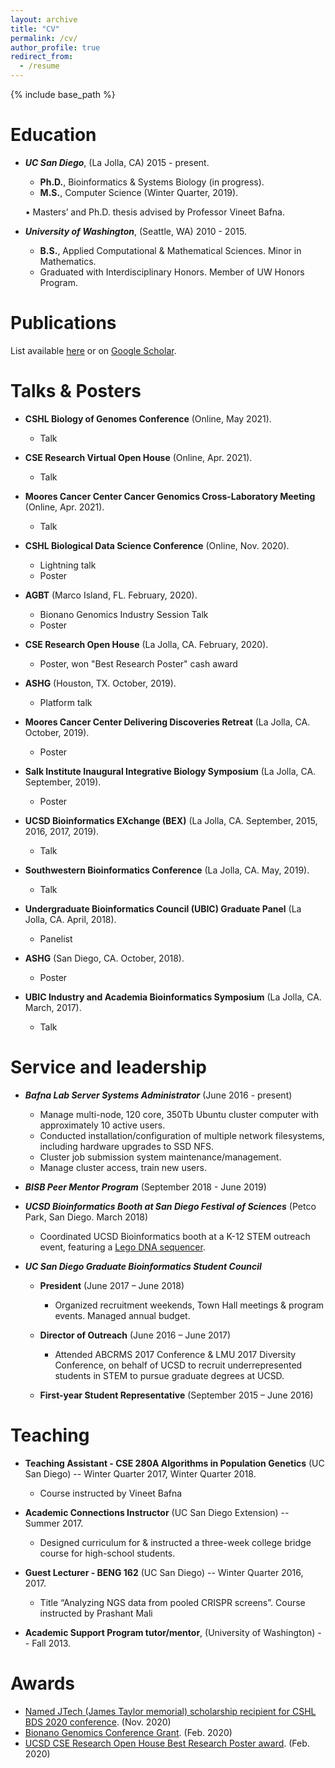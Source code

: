 ```yaml
---
layout: archive
title: "CV"
permalink: /cv/
author_profile: true
redirect_from:
  - /resume
---
```


{% include base_path %}

Education
======
- ***UC San Diego***, (La Jolla, CA) 2015 - present.
	- **Ph.D.**, Bioinformatics & Systems Biology (in progress).
	- **M.S.**, Computer Science (Winter Quarter, 2019).
	
    • Masters’ and Ph.D. thesis advised by Professor Vineet Bafna.


- ***University of Washington***, (Seattle, WA) 2010 - 2015.
	- **B.S.**, Applied Computational & Mathematical Sciences. Minor in Mathematics. 
  - Graduated with Interdisciplinary Honors. Member of UW Honors Program.


Publications
======
List available [here](https://jluebeck.github.io/publications/) or on [Google Scholar](https://scholar.google.com/citations?hl=en&user=bn4vrPUAAAAJ).

Talks & Posters
======
* **CSHL Biology of Genomes Conference** (Online, May 2021).
  * Talk 

* **CSE Research Virtual Open House** (Online, Apr. 2021).
  * Talk	

* **Moores Cancer Center Cancer Genomics Cross-Laboratory Meeting** (Online, Apr. 2021).
  * Talk 

* **CSHL Biological Data Science Conference** (Online, Nov. 2020).
  * Lightning talk
  * Poster

* **AGBT** (Marco Island, FL. February, 2020).
  * Bionano Genomics Industry Session Talk
  * Poster

* **CSE Research Open House** (La Jolla, CA. February, 2020).
  * Poster, won "Best Research Poster" cash award

* **ASHG** (Houston, TX. October, 2019).
  * Platform talk

* **Moores Cancer Center Delivering Discoveries Retreat** (La Jolla, CA. October, 2019).
  * Poster 

* **Salk Institute Inaugural Integrative Biology Symposium** (La Jolla, CA. September, 2019).
  * Poster

* **UCSD Bioinformatics EXchange (BEX)** (La Jolla, CA. September, 2015, 2016, 2017, 2019).
  * Talk

* **Southwestern Bioinformatics Conference** (La Jolla, CA. May, 2019).
  * Talk

* **Undergraduate Bioinformatics Council (UBIC) Graduate Panel** (La Jolla, CA. April, 2018).
  * Panelist

* **ASHG** (San Diego, CA. October, 2018).
  * Poster
 
* **UBIC Industry and Academia Bioinformatics Symposium** (La Jolla, CA. March, 2017).
  * Talk
  

Service and leadership
======
* ***Bafna Lab Server Systems Administrator*** (June 2016 - present)
  * Manage multi-node, 120 core, 350Tb Ubuntu cluster computer with approximately 10 active users.
  * Conducted installation/configuration of multiple network filesystems, including hardware upgrades to SSD NFS.
  * Cluster job submission system maintenance/management.
  * Manage cluster access, train new users.

* ***BISB Peer Mentor Program*** (September 2018 - June 2019)

* ***UCSD Bioinformatics Booth at San Diego Festival of Sciences*** (Petco Park, San Diego. March 2018)
  * Coordinated UCSD Bioinformatics booth at a K-12 STEM outreach event, featuring a [Lego DNA sequencer](https://www.earlham.ac.uk/articles/earlham-institute-lego-sequencer).

* ***UC San Diego Graduate Bioinformatics Student Council*** 
  * **President** (June 2017 – June 2018)
    * Organized recruitment weekends, Town Hall meetings & program events. Managed annual budget. 

  * **Director of Outreach** (June 2016 – June 2017)
    * Attended ABCRMS 2017 Conference & LMU 2017 Diversity Conference, on behalf of UCSD to recruit underrepresented students in STEM to pursue graduate degrees at UCSD.

  * **First-year Student Representative** (September 2015 – June 2016)
  
 
 Teaching
======
* **Teaching Assistant - CSE 280A Algorithms in Population Genetics** (UC San Diego) -- Winter Quarter 2017, Winter Quarter 2018.
  * Course instructed by Vineet Bafna

* **Academic Connections Instructor** (UC San Diego Extension) -- Summer 2017.
  * Designed curriculum for & instructed a three-week college bridge course for high-school students.
    
* **Guest Lecturer - BENG 162** (UC San Diego) -- Winter Quarter 2016, 2017.
  * Title “Analyzing NGS data from pooled CRISPR screens”. Course instructed by Prashant Mali
    
* **Academic Support Program tutor/mentor**, (University of Washington) -- Fall 2013.


 Awards
======
* [Named JTech (James Taylor memorial) scholarship recipient for CSHL BDS 2020 conference](https://galaxyproject.org/news/2020-10-jxtx-awardees/). (Nov. 2020)
* [Bionano Genomics Conference Grant](https://bionanogenomics.com/company/conference-grant/). (Feb. 2020)
* [UCSD CSE Research Open House Best Research Poster award](https://cse.ucsd.edu/about/news/innovation-and-community-display-cse-winter-research-open-house). (Feb. 2020)
 
 
